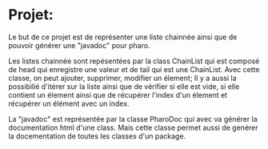 # Projet:

Le but de ce projet est de représenter une liste chainnée ainsi que de pouvoir générer une "javadoc" pour pharo.

Les listes chainnée sont repésentées par la class ChainList qui est composé de head qui enregistre une valeur et de tail qui est une ChainList. Avec cette classe, on peut ajouter, supprimer, modifier un élement; Il y a aussi la possibilié d'itérer sur la liste ainsi que de vérifier si elle est vide, si elle contient un élement ainsi que de récupérer l'index d'un élement et récupérer un élément avec un index.

La "javadoc" est représentée par la classe PharoDoc qui avec va générer la documentation html d'une class. Mais cette classe permet aussi de genérer la docementation de toutes les classes d'un package.
